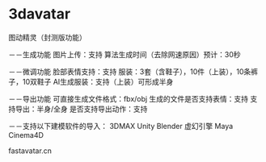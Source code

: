 # 3davatar

图动精灵（封测版功能）

－－生成功能
图片上传：支持
算法生成时间（去除网速原因）预计：30秒

－－微调功能
脸部表情支持：支持
服装：3套（含鞋子），10件（上装），10条裤子，10双鞋子
AI生成服装：支持（上装）可形成半身

－－导出功能
可直接生成文件格式：fbx/obj
生成的文件是否支持表情：支持
支持导出：半身/全身
是否支持导出动作：支持

－－支持以下建模软件的导入：
3DMAX
Unity
Blender
虚幻引擎
Maya
Cinema4D

fastavatar.cn
